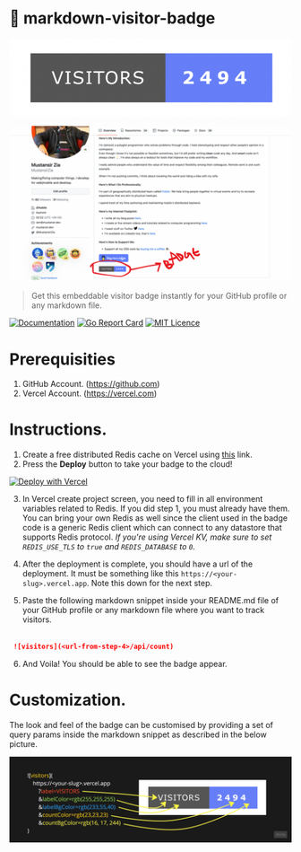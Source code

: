 #  👑 markdown-visitor-badge

![Badge](/static/1.png)

![Example](/static/2.png)

> Get this embeddable visitor badge instantly for your GitHub profile or any markdown file.

[![Documentation](https://godoc.org/github.com/mustansirzia/markdown-visitor-badge?status.svg)](http://godoc.org/github.com/mustansirzia/markdown-visitor-badge)
[![Go Report Card](https://goreportcard.com/badge/github.com/MustansirZia/markdown-visitor-badge)](https://goreportcard.com/report/github.com/MustansirZia/markdown-visitor-badge)
[![MIT Licence](https://badges.frapsoft.com/os/mit/mit.svg?v=103)](https://opensource.org/licenses/mit-license.php)


# Prerequisities
1. GitHub Account. (https://github.com)
2. Vercel Account. (https://vercel.com)

# Instructions.
1. Create a free distributed Redis cache on Vercel using [this](https://vercel.com/storage/kv) link.
2. Press the **Deploy** button to take your badge to the cloud!

[![Deploy with Vercel](https://vercel.com/button)](https://vercel.com/new/clone?repository-url=https%3A%2F%2Fgithub.com%2FMustansirZia%2Fmarkdown-visitor-badge&env=REDIS_HOST,REDIS_PORT,REDIS_USERNAME,REDIS_PASSWORD,REDIS_DATABASE,REDIS_USE_TLS&envDescription=Redis%20connection%20variables.)

3. In Vercel create project screen, you need to fill in all environment variables related to Redis. If you did step 1, you must already have them. You can bring your own Redis as well since the client used in the badge code is a generic Redis client which can connect to any datastore that supports Redis protocol.
*If you're using Vercel KV, make sure to set `REDIS_USE_TLS` to `true` and `REDIS_DATABASE` to `0`.*

4. After the deployment is complete, you should have a url of the deployment. It must be something like this 
`https://<your-slug>.vercel.app`. Note this down for the next step.

5. Paste the following markdown snippet inside your README.md file of your GitHub profile or any markdown file where you want to track visitors.
```markdown

 ![visitors](<url-from-step-4>/api/count)

```
6. And Voila! You should be able to see the badge appear.

# Customization.
The look and feel of the badge can be customised by providing a set of query params inside the markdown snippet as described in the below picture.

![Customization](/static/3.jpeg)